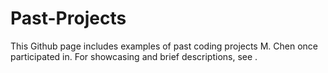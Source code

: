 # Past-Projects

This Github page includes examples of past coding projects M. Chen once participated in.
For showcasing and brief descriptions, see .

